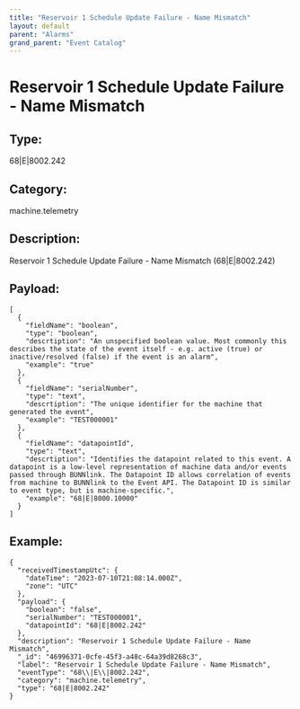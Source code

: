 ```yaml
---
title: "Reservoir 1 Schedule Update Failure - Name Mismatch"
layout: default
parent: "Alarms"
grand_parent: "Event Catalog"
---
```


# Reservoir 1 Schedule Update Failure - Name Mismatch

## Type:

68|E|8002.242

## Category:

machine.telemetry

## Description: 

Reservoir 1 Schedule Update Failure - Name Mismatch (68\|E\|8002.242)

## Payload:

```
[
  {
    "fieldName": "boolean",
    "type": "boolean",
    "descrtiption": "An unspecified boolean value. Most commonly this describes the state of the event itself - e.g. active (true) or inactive/resolved (false) if the event is an alarm",
    "example": "true"
  },
  {
    "fieldName": "serialNumber",
    "type": "text",
    "descrtiption": "The unique identifier for the machine that generated the event",
    "example": "TEST000001"
  },
  {
    "fieldName": "datapointId",
    "type": "text",
    "descrtiption": "Identifies the datapoint related to this event. A datapoint is a low-level representation of machine data and/or events passed through BUNNlink. The Datapoint ID allows correlation of events from machine to BUNNlink to the Event API. The Datapoint ID is similar to event type, but is machine-specific.",
    "example": "68|E|8000.10000"
  }
]
```

## Example:

```
{
  "receivedTimestampUtc": {
    "dateTime": "2023-07-10T21:08:14.000Z",
    "zone": "UTC"
  },
  "payload": {
    "boolean": "false",
    "serialNumber": "TEST000001",
    "datapointId": "68|E|8002.242"
  },
  "description": "Reservoir 1 Schedule Update Failure - Name Mismatch",
  "_id": "46996371-0cfe-45f3-a48c-64a39d8268c3",
  "label": "Reservoir 1 Schedule Update Failure - Name Mismatch",
  "eventType": "68\\|E\\|8002.242",
  "category": "machine.telemetry",
  "type": "68|E|8002.242"
}
```

